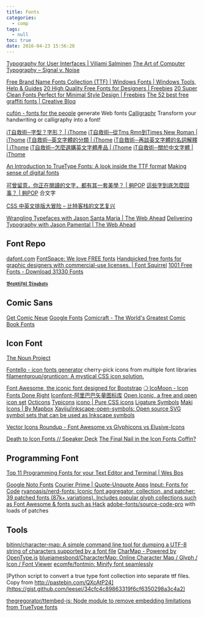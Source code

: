 ```yaml
---
title: Fonts
categories:
  - comp
tags:
  - null
toc: true
date: 2016-04-23 15:56:28
---
```


[Typography for User Interfaces | Viljami Salminen](https://viljamis.com/2016/typography-for-user-interfaces/)
[The Art of Computer Typography – Signal v. Noise](https://signalvnoise.com/posts/3183-the-art-of-computer-typography)

[Free Brand Name Fonts Collection (TTF) | Windows Fonts | Windows Tools, Help & Guides](http://mintywhite.com/customize/fonts/free-brand-name-fonts-collection-ttf/)
[20 High Quality Free Fonts for Designers | Freebies](http://webdesignledger.com/freebies/20-high-quality-free-fonts-for-designers)
[20 Super Clean Fonts Perfect for Minimal Style Design | Freebies](http://webdesignledger.com/freebies/20-super-clean-fonts-perfect-for-minimal-style-design)
[The 52 best free graffiti fonts | Creative Bloq](http://www.creativebloq.com/typography/free-graffiti-fonts-11121160)

[cufón - fonts for the people](http://cufon.shoqolate.com/generate/) generate Web fonts
[Calligraphr](https://www.calligraphr.com/) Transform your handwriting or
calligraphy into a font!

[iT自救術─字型？字形？ | iThome](http://www.ithome.com.tw/node/52986)
[iT自救術─從Tms Rmn到Times New Roman | iThome](http://www.ithome.com.tw/node/53104)
[iT自救術─英文字體的分類 | iThome](http://www.ithome.com.tw/node/53195)
[iT自救術─再談英文字體的名詞解釋 | iThome](http://www.ithome.com.tw/node/53310)
[iT自救術─怎麼選購英文字體產品 | iThome](http://www.ithome.com.tw/node/53450)
[iT自救術─關於中文字體 | iThome](http://www.ithome.com.tw/node/53591)

[An Introduction to TrueType Fonts: A look inside the TTF format](http://scripts.sil.org/cms/scripts/page.php?site_id=nrsi&id=iws-chapter08)
[Making sense of digital fonts](https://www.chenhuijing.com/blog/making-sense-of-digital-fonts/)

[可曾留意，你正在閱讀的文字，都有其一套美學？ | 夠POP](http://www.popd.hk/%e5%8f%af%e6%9b%be%e7%95%99%e6%84%8f%ef%bc%8c%e4%bd%a0%e6%ad%a3%e5%9c%a8%e9%96%b1%e8%ae%80%e7%9a%84%e6%96%87%e5%ad%97%ef%bc%8c%e9%83%bd%e6%9c%89%e5%85%b6%e4%b8%80%e5%a5%97%e7%be%8e%e5%ad%b8%ef%bc%9f/)
[這些字到底怎麼回事？ | 夠POP](http://www.popd.hk/%e9%80%99%e4%ba%9b%e5%ad%97%e5%88%b0%e5%ba%95%e6%80%8e%e9%ba%bc%e5%9b%9e%e4%ba%8b%ef%bc%9f/) 合文字

[CSS 中英文排版大冒险 – 比特客栈的文艺复兴](https://bitinn.net/11207/)

[Wrangling Typefaces with Jason Santa Maria | The Web Ahead](http://thewebahead.net/83)
[Delivering Typography with Jason Pamental | The Web Ahead](http://thewebahead.net/87)

## Font Repo

[dafont.com](http://www.dafont.com/)
[FontSpace: We love FREE fonts](http://www.fontspace.com/)
[Handpicked free fonts for graphic designers with commercial-use licenses. | Font Squirrel](http://www.fontsquirrel.com/)
[1001 Free Fonts - Download 31330 Fonts](http://www.1001freefonts.com/)

[𝕭𝖊𝖆𝖚𝖙𝖎𝖋𝖚𝖑 𝕯𝖎𝖓𝖌𝖇𝖆𝖙𝖘](https://beautifuldingbats.com/hey-howd-you-do-that)

## Comic Sans

[Get Comic Neue](http://comicneue.com/)
[Google Fonts](https://www.google.com/fonts/)
[Comicraft - The World's Greatest Comic Book Fonts](http://www.comicbookfonts.com/)

## Icon Font

[The Noun Project](http://thenounproject.com/)

[Fontello - icon fonts generator](http://fontello.com/) cherry-pick icons from multiple font libraries
[filamentgroup/grunticon: A mystical CSS icon solution.](https://github.com/filamentgroup/grunticon)

[Font Awesome, the iconic font designed for Bootstrap](http://fontawesome.io/)
[❍ IcoMoon - Icon Fonts Done Right](http://icomoon.io/)
[Iconfont-阿里巴巴矢量图标库](http://www.iconfont.cn/)
[Open Iconic, a free and open icon set](https://useiconic.com/open/)
[Octicons](https://octicons.github.com/)
[Typicons](http://typicons.com/)
[icono | Pure CSS icons](http://saeedalipoor.github.io/icono/)
[Ligature Symbols](http://kudakurage.com/ligature_symbols/)
[Maki Icons | By Mapbox](https://www.mapbox.com/maki-icons/)
[Xaviju/inkscape-open-symbols: Open source SVG symbol sets that can be used as Inkscape symbols](https://github.com/Xaviju/inkscape-open-symbols)

[Vector Icons Roundup - Font Awesome vs Glyphicons vs Elusive-Icons](http://tagliala.github.io/vectoriconsroundup/)

[Death to Icon Fonts // Speaker Deck](https://speakerdeck.com/ninjanails/death-to-icon-fonts)
[The Final Nail in the Icon Fonts Coffin?](https://www.sitepoint.com/final-nail-icon-fonts-coffin/)

## Programming Font

[Top 11 Programming Fonts for your Text Editor and Terminal | Wes Bos](http://wesbos.com/programming-fonts/)

[Google Noto Fonts](https://www.google.com/get/noto/)
[Courier Prime | Quote-Unquote Apps](http://quoteunquoteapps.com/courierprime/)
[Input: Fonts for Code](http://input.fontbureau.com/)
[ryanoasis/nerd-fonts: Iconic font aggregator, collection, and patcher: 39 patched fonts (87k+ variations). Includes popular glyph collections such as Font Awesome & fonts such as Hack](https://github.com/ryanoasis/nerd-fonts) [adobe-fonts/source-code-pro](https://github.com/adobe-fonts/source-code-pro) with loads of patches

## Tools

[bitinn/character-map: A simple command line tool for dumping a UTF-8 string of characters supported by a font file](https://github.com/bitinn/character-map)
[CharMap - Powered by OpenType.js](http://bluejamesbond.github.io/CharacterMap/)
[bluejamesbond/CharacterMap: Online Character Map / Glyph / Icon / Font Viewer](https://github.com/bluejamesbond/CharacterMap)
[ecomfe/fontmin: Minify font seamlessly](https://github.com/ecomfe/fontmin)

[Python script to convert a true type font collection into separate ttf files. Copy from http://pastebin.com/QXcAtP24](https://gist.github.com/leesei/34cfc4c89863319f6cf6350298a3c4a2)

[thegregorator/ttembed-js: Node module to remove embedding limitations from TrueType fonts](https://github.com/thegregorator/ttembed-js)

